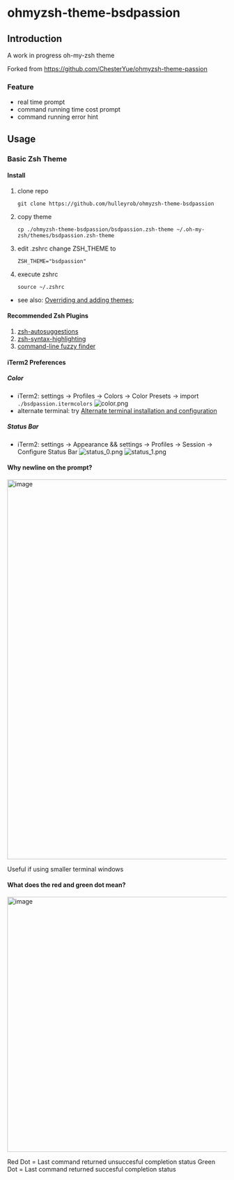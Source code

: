# ohmyzsh-theme-bsdpassion

## Introduction

A work in progress oh-my-zsh theme

Forked from https://github.com/ChesterYue/ohmyzsh-theme-passion

### Feature

* real time prompt
* command running time cost prompt
* command running error hint

## Usage

### Basic Zsh Theme

#### Install

1. clone repo
   ```
   git clone https://github.com/hulleyrob/ohmyzsh-theme-bsdpassion
   ```
2. copy theme
   ```
   cp ./ohmyzsh-theme-bsdpassion/bsdpassion.zsh-theme ~/.oh-my-zsh/themes/bsdpassion.zsh-theme
   ```
3. edit .zshrc change ZSH_THEME to 
    ```
   ZSH_THEME="bsdpassion"
    ```
11. execute zshrc
    ```
    source ~/.zshrc
    ```

* see also: [Overriding and adding themes](https://github.com/ohmyzsh/ohmyzsh/wiki/Customization#overriding-and-adding-themes);

#### Recommended Zsh Plugins

1. [zsh-autosuggestions](https://github.com/zsh-users/zsh-autosuggestions)
2. [zsh-syntax-highlighting](https://github.com/zsh-users/zsh-syntax-highlighting)
3. [command-line fuzzy finder](https://github.com/junegunn/fzf)

#### iTerm2 Preferences

##### Color

<!-- cspell:disable-next-line -->
* iTerm2: settings -> Profiles -> Colors -> Color Presets -> import ```./bsdpassion.itermcolors``` ![color.png](./image/color.png)
* alternate terminal: try [Alternate terminal installation and configuration](https://iterm2colorschemes.com/)

##### Status Bar

* iTerm2: settings -> Appearance && settings -> Profiles -> Session -> Configure Status Bar ![status_0.png](./image/status_0.png) ![status_1.png](./image/status_1.png)

</details> <!-- markdownlint-disable-line -->

#### Why newline on the prompt?

<img width="871" alt="image" src="https://github.com/hulleyrob/ohmyzsh-theme-bsdpassion/assets/17217514/d314e37d-a1ba-4eb5-8897-2e9c342b94bf">

Useful if using smaller terminal windows

#### What does the red and green dot mean?

<img width="585" alt="image" src="https://github.com/hulleyrob/ohmyzsh-theme-bsdpassion/assets/17217514/3f42d544-e006-4830-b697-c4ffd3208f2b">

Red Dot   = Last command returned unsuccesful completion status
Green Dot = Last command returned succesful completion status
